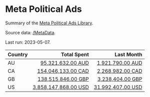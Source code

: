 # Meta Political Ads

Summary of the [Meta Political Ads Library](https://www.facebook.com/ads/library).

Source data: [/MetaData](MetaData).

Last run: 2023-05-07.

|Country|Total Spent|Last Month|
|:---|---:|---:|
|AU|[95,321,632.00 AUD](Country/AU/Total.md)|[1,921,790.00 AUD](Country/AU/Month.md)|
|CA|[154,046,133.00 CAD](Country/CA/Total.md)|[2,268,982.00 CAD](Country/CA/Month.md)|
|GB|[138,515,846.00 GBP](Country/GB/Total.md)|[3,238,404.00 GBP](Country/GB/Month.md)|
|US|[3,858,147,868.00 USD](Country/US/Total.md)|[31,992,407.00 USD](Country/US/Month.md)|
